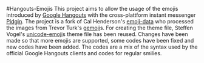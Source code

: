 #Hangouts-Emojis
This project aims to allow the usage of the emojis introduced by [Google Hangouts](https://www.google.com/+/learnmore/hangouts/) with the cross-plattform instant messenger [Pidgin](https://pidgin.im/). The project is a fork of Cal Henderson's [emoji-data](https://github.com/iamcal/emoji-data) who processed the images from Trevor Turk's [gemoji](https://github.com/github/gemoji)s. For creating the theme file, Steffen Vogel's [unicode-emoji](https://github.com/stv0g/unicode-emoji/)s theme file has been reused. Changes have been made so that more emojis are supported, some codes have been fixed and new codes have been added. The codes are a mix of the syntax used by the official Google Hangouts clients and codes for regular smilies.
